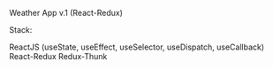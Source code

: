 Weather App v.1 (React-Redux)

Stack:

ReactJS (useState, useEffect, useSelector, useDispatch, useCallback)
React-Redux
Redux-Thunk

